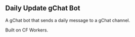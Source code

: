 ## Daily Update gChat Bot

A gChat bot that sends a daily message to a gChat channel.

Built on CF Workers.
